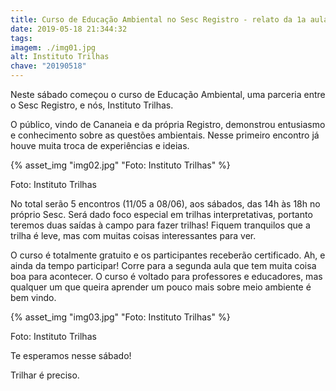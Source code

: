```yaml
---
title: Curso de Educação Ambiental no Sesc Registro - relato da 1a aula.
date: 2019-05-18 21:344:32
tags:
imagem: ./img01.jpg
alt: Instituto Trilhas
chave: "20190518"
---
```

Neste sábado começou o curso de Educação Ambiental, uma parceria entre o Sesc Registro, e nós, Instituto Trilhas.

O público, vindo de Cananeia e da própria Registro, demonstrou entusiasmo e conhecimento sobre as questões ambientais. 
Nesse primeiro encontro já houve muita troca de experiências e ideias.

{% asset_img "img02.jpg" "Foto: Instituto Trilhas" %}

<span class="cred">Foto: Instituto Trilhas</span>

No total serão 5 encontros (11/05 a 08/06), aos sábados, das 14h às 18h no próprio Sesc. Será dado foco especial em trilhas interpretativas, portanto teremos duas saídas à campo para fazer trilhas! Fiquem tranquilos que a trilha é leve, mas com muitas coisas interessantes para ver. 

O curso é totalmente gratuito e os participantes receberão certificado. Ah, e ainda da tempo participar! Corre para a segunda aula que tem muita coisa boa para acontecer.
O curso é voltado para professores e educadores, mas qualquer um que queira aprender um pouco mais sobre meio ambiente é bem vindo.

{% asset_img "img03.jpg" "Foto: Instituto Trilhas" %}

<span class="cred">Foto: Instituto Trilhas</span>

Te esperamos nesse sábado!

Trilhar é preciso.  
